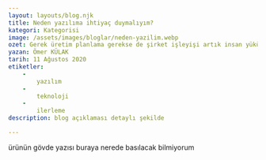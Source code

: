 ```yaml
---
layout: layouts/blog.njk
title: Neden yazılıma ihtiyaç duymalıyım?
kategori: Kategorisi
image: /assets/images/bloglar/neden-yazilim.webp
ozet: Gerek üretim planlama gerekse de şirket işleyişi artık insan yükünün ve hatalarını azaltılması gerekiyor.
yazan: Ömer KÜLAK
tarih: 11 Ağustos 2020
etiketler:
    -
        yazılım
    -
        teknoloji
    -
        ilerleme
description: blog açıklaması detaylı şekilde

---
```


ürünün gövde yazısı buraya nerede basılacak bilmiyorum